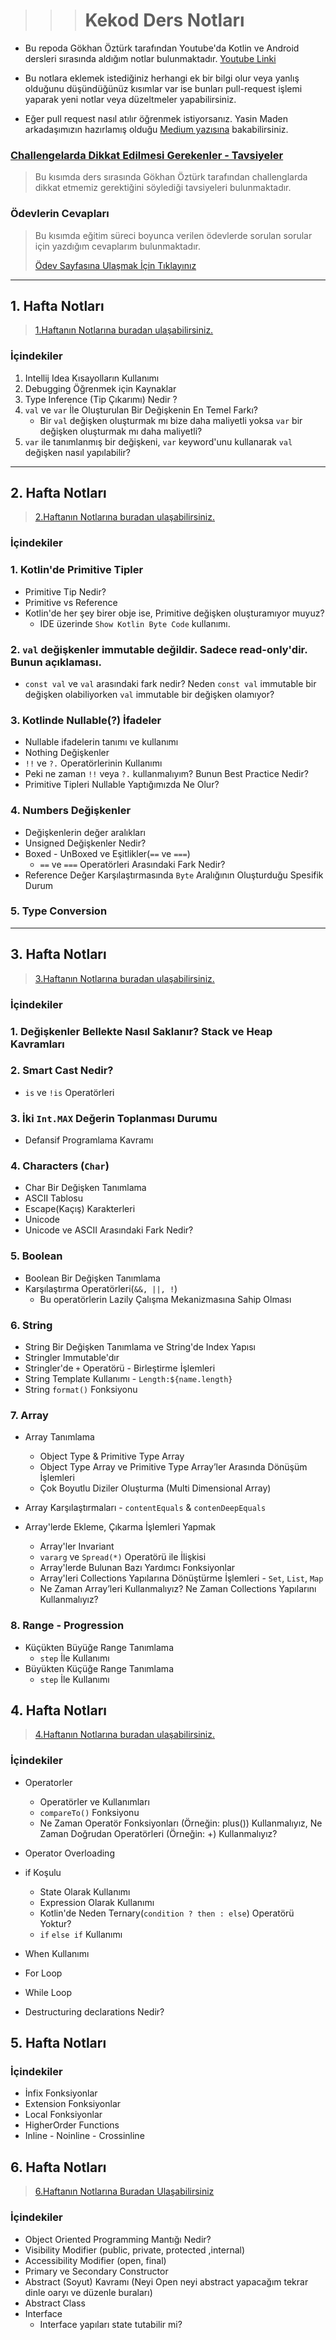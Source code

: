 > > > # Kekod Ders Notları

- Bu repoda Gökhan Öztürk tarafından Youtube'da Kotlin ve Android dersleri sırasında aldığım notlar
  bulunmaktadır. [Youtube Linki](https://www.youtube.com/@KeKod)

- Bu notlara eklemek istediğiniz herhangi ek bir bilgi olur veya yanlış olduğunu düşündüğünüz kısımlar var ise bunları
  pull-request
  işlemi yaparak yeni notlar veya düzeltmeler yapabilirsiniz.

- Eğer pull request nasıl atılır öğrenmek istiyorsanız. Yasin Maden arkadaşımızın hazırlamış
  olduğu [Medium yazısına](https://medium.com/@madenyasin/githubda-pull-request-nas%C4%B1l-olu%C5%9Fturulur-2de051dd9419)
  bakabilirsiniz.

### [Challengelarda Dikkat Edilmesi Gerekenler - Tavsiyeler](otherReadme/challenge/Challenge_Dikkat_Edilmesi_Gerekenler.md)

> Bu kısımda ders sırasında Gökhan Öztürk tarafından challenglarda dikkat etmemiz gerektiğini söylediği
> tavsiyeleri bulunmaktadır.

### Ödevlerin Cevapları

> Bu kısımda eğitim süreci boyunca verilen ödevlerde sorulan sorular için yazdığım cevaplarım bulunmaktadır.
>
> [Ödev Sayfasına Ulaşmak İçin Tıklayınız](homeworks/homework.md)

---

## 1. Hafta Notları

> [1.Haftanın Notlarına buradan ulaşabilirsiniz.](otherReadme/week1/1_Hafta_Notları.md)

### İçindekiler

1. Intellij Idea Kısayolların Kullanımı
2. Debugging Öğrenmek için Kaynaklar
3. Type Inference (Tip Çıkarımı) Nedir ?
4. `val` ve `var` İle Oluşturulan Bir Değişkenin En Temel Farkı?
    - Bir `val` değişken oluşturmak mı bize daha maliyetli yoksa `var` bir değişken oluşturmak mı daha maliyetli?
5. `var` ile tanımlanmış bir değişkeni, `var` keyword'unu kullanarak `val` değişken nasıl yapılabilir?

---

## 2. Hafta Notları

> [2.Haftanın Notlarına buradan ulaşabilirsiniz.](otherReadme/week2/2_Hafta_Notları.md)

### İçindekiler

### 1. Kotlin'de Primitive Tipler

- Primitive Tip Nedir?
- Primitive vs Reference
- Kotlin'de her şey birer obje ise, Primitive değişken oluşturamıyor muyuz?
    - IDE üzerinde `Show Kotlin Byte Code` kullanımı.

### 2. `val` değişkenler immutable değildir. Sadece read-only'dir. Bunun açıklaması.

- `const val` ve `val` arasındaki fark nedir? Neden `const val` immutable bir değişken olabiliyorken
  `val` immutable bir değişken olamıyor?

### 3. Kotlinde Nullable(?) İfadeler

- Nullable ifadelerin tanımı ve kullanımı
- Nothing Değişkenler
- `!!` ve `?.` Operatörlerinin Kullanımı
- Peki ne zaman `!!` veya `?.` kullanmalıyım? Bunun Best Practice Nedir?
- Primitive Tipleri Nullable Yaptığımızda Ne Olur?

### 4. Numbers Değişkenler

- Değişkenlerin değer aralıkları
- Unsigned Değişkenler Nedir?
- Boxed - UnBoxed ve Eşitlikler(`==` ve `===`)
    - `==` ve `===` Operatörleri Arasındaki Fark Nedir?
- Reference Değer Karşılaştırmasında `Byte` Aralığının Oluşturduğu Spesifik Durum

### 5. Type Conversion

---

## 3. Hafta Notları

> [3.Haftanın Notlarına buradan ulaşabilirsiniz.](otherReadme/week3/3_Hafta_Notları.md)

### İçindekiler

### 1. Değişkenler Bellekte Nasıl Saklanır? Stack ve Heap Kavramları

### 2. Smart Cast Nedir?

- `is` ve `!is` Operatörleri

### 3. İki `Int.MAX` Değerin Toplanması Durumu

- Defansif Programlama Kavramı

### 4. Characters (`Char`)

- Char Bir Değişken Tanımlama
- ASCII Tablosu
- Escape(Kaçış) Karakterleri
- Unicode
- Unicode ve ASCII Arasındaki Fark Nedir?

### 5. Boolean

- Boolean Bir Değişken Tanımlama
- Karşılaştırma Operatörleri(`&&, ||, !`)
    - Bu operatörlerin Lazily Çalışma Mekanizmasına Sahip Olması

### 6. String

- String Bir Değişken Tanımlama ve String'de Index Yapısı
- Stringler Immutable'dır
- Stringler'de `+` Operatörü - Birleştirme İşlemleri
- String Template Kullanımı - `Length:${name.length}`
- String `format()` Fonksiyonu

### 7. Array

- Array Tanımlama
    - Object Type & Primitive Type Array
    - Object Type Array ve Primitive Type Array’ler Arasında Dönüşüm İşlemleri
    - Çok Boyutlu Diziler Oluşturma (Multi Dimensional Array)


- Array Karşılaştırmaları - `contentEquals` & `contenDeepEquals`

- Array'lerde Ekleme, Çıkarma İşlemleri Yapmak
    - Array'ler Invariant
    - `vararg` ve `Spread(*)` Operatörü ile İlişkisi
    - Array'lerde Bulunan Bazı Yardımcı Fonksiyonlar
    - Array'leri Collections Yapılarına Dönüştürme İşlemleri - `Set`, `List`, `Map`
    - Ne Zaman Array’leri Kullanmalıyız? Ne Zaman Collections Yapılarını Kullanmalıyız?

### 8. Range - Progression

- Küçükten Büyüğe Range Tanımlama
    - `step` İle Kullanımı
- Büyükten Küçüğe Range Tanımlama
    - `step` İle Kullanımı

## 4. Hafta Notları

> [4.Haftanın Notlarına buradan ulaşabilirsiniz.](otherReadme/week4/4_hafta_notlari.md)

### İçindekiler

- Operatorler
    - Operatörler ve Kullanımları
    - `compareTo()` Fonksiyonu
    - Ne Zaman Operatör Fonksiyonları (Örneğin: plus()) Kullanmalıyız, Ne Zaman Doğrudan Operatörleri (Örneğin: +)
      Kullanmalıyız?


- Operator Overloading

- if Koşulu
  - State Olarak Kullanımı
  - Expression Olarak Kullanımı
  - Kotlin'de Neden Ternary(`condition ? then : else`) Operatörü Yoktur?
  - `if` `else if` Kullanımı

- When Kullanımı

- For Loop

- While Loop

- Destructuring declarations Nedir?


## 5. Hafta Notları

### İçindekiler

 - İnfix Fonksiyonlar
 - Extension Fonksiyonlar
 - Local Fonksiyonlar
 - HigherOrder Functions
 - Inline - Noinline - Crossinline

## 6. Hafta Notları

> [6.Haftanın Notlarına Buradan Ulaşabilirsiniz](otherReadme/week6/6_hafta_notlari.md)

### İçindekiler

 - Object Oriented Programming Mantığı Nedir?
 - Visibility Modifier (public, private, protected ,internal)
 - Accessibility Modifier (open, final)
 - Primary ve Secondary Constructor
 - Abstract (Soyut) Kavramı (Neyi Open neyi abstract yapacağım tekrar dinle oaryı ve düzenle buraları)
 - Abstract Class
 - Interface
    - Interface yapıları state tutabilir mi?
